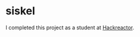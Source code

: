 # siskel
I completed this project as a student at <a href="https://www.hackreactor.com">Hackreactor</a>.
